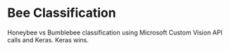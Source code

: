 # Bee Classification
Honeybee vs Bumblebee classification using Microsoft Custom Vision API calls and Keras. Keras wins.
